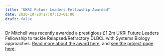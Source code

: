 ```yaml
---
title: "UKRI Futuer Leaders Fellowship Awarded"
date: 2020-10-20T17:07:13+01:00
draft: false
---
```

Dr Mitchell was recently awarded a prestigious £1.2m UKRI Future Leaders Fellowship to tackle Relapsed/Refractory DLBCL with Systems Biology approaches.
[Read more about the award here](https://www.bsms.ac.uk/about/news/2020/10-15-bsms-researcher-receives-prestigious-fellowship.aspx
), and [see the project page here](../../project/rr-dlbcl/).
